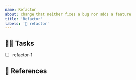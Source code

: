 ```yaml
---
name: Refactor
about: change that neither fixes a bug nor adds a feature
title: 'Refactor'
labels: '👷 refactor'
---
```


## 🧑‍🔧 Tasks

- [ ] refactor-1

## 📖 References
